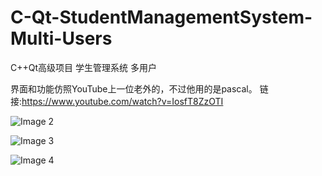 # C-Qt-StudentManagementSystem-Multi-Users
C++Qt高级项目 学生管理系统 多用户

界面和功能仿照YouTube上一位老外的，不过他用的是pascal。
链接:https://www.youtube.com/watch?v=IosfT8ZzOTI

![Image 2](https://user-images.githubusercontent.com/74124438/111109861-7cc7f580-8596-11eb-84a9-58ad91973d03.png)

![Image 3](https://user-images.githubusercontent.com/74124438/111109865-7e91b900-8596-11eb-8765-5bf25e6bdbc8.png)

![Image 4](https://user-images.githubusercontent.com/74124438/111109866-7f2a4f80-8596-11eb-9c9b-ce1388a484e0.png)
